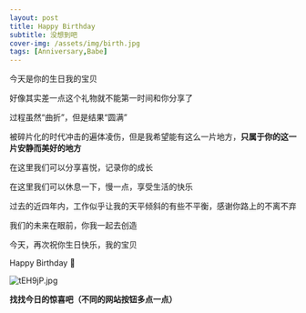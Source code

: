 ```yaml
---
layout: post
title: Happy Birthday
subtitle: 没想到吧
cover-img: /assets/img/birth.jpg
tags: [Anniversary,Babe]
---
```


今天是你的生日我的宝贝

好像其实差一点这个礼物就不能第一时间和你分享了

过程虽然“曲折”，但是结果“圆满”

被碎片化的时代冲击的遍体凌伤，但是我希望能有这么一片地方，**只属于你的这一片安静而美好的地方**

在这里我们可以分享喜悦，记录你的成长

在这里我们可以休息一下，慢一点，享受生活的快乐

过去的近四年内，工作似乎让我的天平倾斜的有些不平衡，感谢你路上的不离不弃

我们的未来在眼前，你我一起去创造

今天，再次祝你生日快乐，我的宝贝

Happy Birthday 🎂


![tEH9jP.jpg](https://s1.ax1x.com/2020/05/27/tEH9jP.jpg)



**找找今日的惊喜吧（不同的网站按钮多点一点）**
